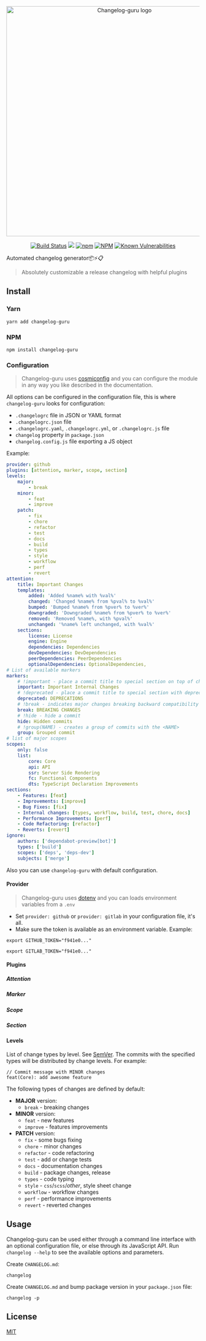<p align="center"><img width="600" src="https://cdn.jsdelivr.net/gh/keindev/changelog-guru/media/logo.svg" alt="Changelog-guru logo"></p>

<p align="center">
    <a href="https://travis-ci.org/keindev/changelog-guru"><img src="https://travis-ci.org/keindev/changelog-guru.svg?branch=master" alt="Build Status"></a>
    <a href="https://codecov.io/gh/keindev/changelog-guru"><img src="https://codecov.io/gh/keindev/changelog-guru/branch/master/graph/badge.svg" /></a>
    <a href="https://www.npmjs.com/package/changelog-guru"><img alt="npm" src="https://img.shields.io/npm/v/changelog-guru.svg"></a>
    <a href="https://www.npmjs.com/package/changelog-guru"><img alt="NPM" src="https://img.shields.io/npm/l/changelog-guru.svg"></a>
    <a href="https://snyk.io/test/github/keindev/changelog-guru?targetFile=package.json"><img src="https://snyk.io/test/github/keindev/changelog-guru/badge.svg?targetFile=package.json" alt="Known Vulnerabilities" data-canonical-src="https://snyk.io/test/github/keindev/changelog-guru?targetFile=package.json" style="max-width:100%;"></a>
</p>

Automated changelog generator:package::zap::clipboard:

> Absolutely customizable a release changelog with helpful plugins

## Install

### Yarn

```console
yarn add changelog-guru
```

### NPM

```console
npm install changelog-guru
```

### Configuration

> Changelog-guru uses [cosmiconfig](https://www.npmjs.com/package/cosmiconfig) and you can configure the module in any way you like described in the documentation.

All options can be configured in the configuration file, this is where `changelog-guru` looks for configuration:

-   `.changelogrc` file in JSON or YAML format
-   `.changelogrc.json` file
-   `.changelogrc.yaml`, `.changelogrc.yml`, or `.changelogrc.js` file
-   `changelog` property in `package.json`
-   `changelog.config.js` file exporting a JS object

Example:

```YAML
provider: github
plugins: [attention, marker, scope, section]
levels:
    major:
        - break
    minor:
        - feat
        - improve
    patch:
        - fix
        - chore
        - refactor
        - test
        - docs
        - build
        - types
        - style
        - workflow
        - perf
        - revert
attention:
    title: Important Changes
    templates:
        added: 'Added %name% with %val%'
        changed: 'Changed %name% from %pval% to %val%'
        bumped: 'Bumped %name% from %pver% to %ver%'
        downgraded: 'Downgraded %name% from %pver% to %ver%'
        removed: 'Removed %name%, with %pval%'
        unchanged: '%name% left unchanged, with %val%'
    sections:
        license: License
        engine: Engine
        dependencies: Dependencies
        devDependencies: DevDependencies
        peerDependencies: PeerDependencies
        optionalDependencies: OptionalDependencies,
# List of available markers
markers:
    # !important - place a commit title to special section on top of changelog
    important: Important Internal Changes
    # !deprecated - place a commit title to special section with deprecated properties
    deprecated: DEPRECATIONS
    # !break - indicates major changes breaking backward compatibility
    break: BREAKING CHANGES
    # !hide - hide a commit
    hide: Hidden commits
    # !group(NAME) - creates a group of commits with the <NAME>
    group: Grouped commit
# list of major scopes
scopes:
    only: false
    list:
        core: Core
        api: API
        ssr: Server Side Rendering
        fc: Functional Components
        dts: TypeScript Declaration Improvements
sections:
    - Features: [feat]
    - Improvements: [improve]
    - Bug Fixes: [fix]
    - Internal changes: [types, workflow, build, test, chore, docs]
    - Performance Improvements: [perf]
    - Code Refactoring: [refactor]
    - Reverts: [revert]
ignore:
    authors: ['dependabot-preview[bot]']
    types: ['build']
    scopes: ['deps', 'deps-dev']
    subjects: ['merge']
```

Also you can use `changelog-guru` with default configuration.

#### Provider

> Changelog-guru uses [dotenv](https://www.npmjs.com/package/dotenv) and you can loads environment variables from a `.env`

-   Set `provider: github` or `provider: gitlab` in your configuration file, it's all.
-   Make sure the token is available as an environment variable. Example:

```
export GITHUB_TOKEN="f941e0..."

export GITLAB_TOKEN="f941e0..."
```

#### Plugins

##### Attention

##### Marker

##### Scope

##### Section

#### Levels

List of change types by level. See [SemVer](https://semver.org/). The commits with the specified types will be distributed by change levels. For example:

```
// Commit message with MINOR changes
feat(Core): add awesome feature
```

The following types of changes are defined by default:

-   **MAJOR** version:
    -   `break` - breaking changes
-   **MINOR** version:
    -   `feat` - new features
    -   `improve` - features improvements
-   **PATCH** version:
    -   `fix` - some bugs fixing
    -   `chore` - minor changes
    -   `refactor` - code refactoring
    -   `test` - add or change tests
    -   `docs` - documentation changes
    -   `build` - package changes, release
    -   `types` - code typing
    -   `style` - `css`/`scss`/_other_, style sheet change
    -   `workflow` - workflow changes
    -   `perf` - performance improvements
    -   `revert` - reverted changes

## Usage

Changelog-guru can be used either through a command line interface with an optional configuration file, or else through its JavaScript API. Run `changelog --help` to see the available options and parameters.

Create `CHANGELOG.md`:

`changelog`

Create `CHANGELOG.md` and bump package version in your `package.json` file:

`changelog -p`

## License

[MIT](LICENSE)
